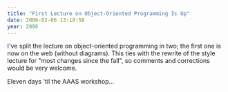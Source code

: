 ```yaml
---
title: "First Lecture on Object-Oriented Programming Is Up"
date: 2006-02-06 13:19:58
year: 2006
---
```

I've split the lecture on object-oriented programming in two; the first one is now on the web (without diagrams).  This ties with the rewrite of the style lecture for "most changes since the fall", so comments and corrections would be very welcome.

Eleven days 'til the AAAS workshop...
